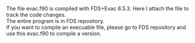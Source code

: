 The file evac.f90 is compiled with FDS+Evac 6.5.3.  Here I attach the file to track the code changes.  
The entire program is in FDS repository.  
If you want to compile an execuable file, please go to FDS repository and use this evac.f90 to compile a version.  
